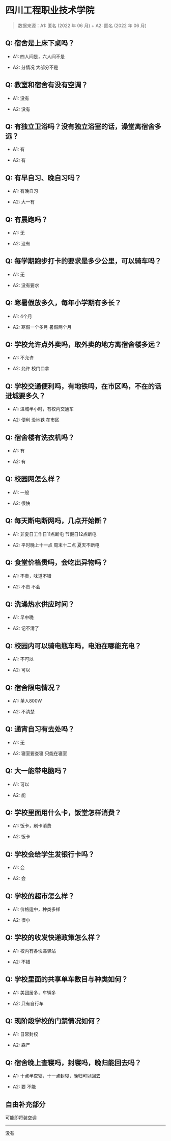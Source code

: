 # 四川工程职业技术学院

> 数据来源：A1: 匿名 (2022 年 06 月) + A2: 匿名 (2022 年 06 月)

## Q: 宿舍是上床下桌吗？

- A1: 四人间是，六人间不是

- A2: 分情况 大部分不是

## Q: 教室和宿舍有没有空调？

- A1: 没有

- A2: 没有

## Q: 有独立卫浴吗？没有独立浴室的话，澡堂离宿舍多远？

- A1: 有

- A2: 有

## Q: 有早自习、晚自习吗？

- A1: 有晚自习

- A2: 大一有

## Q: 有晨跑吗？

- A1: 无

- A2: 没有

## Q: 每学期跑步打卡的要求是多少公里，可以骑车吗？

- A1: 无

- A2: 没有要求

## Q: 寒暑假放多久，每年小学期有多长？

- A1: 4个月

- A2: 寒假一个多月 暑假两个月

## Q: 学校允许点外卖吗，取外卖的地方离宿舍楼多远？

- A1: 不允许

- A2: 允许 校门口拿

## Q: 学校交通便利吗，有地铁吗，在市区吗，不在的话进城要多久？

- A1: 进城半小时，有校内交通车

- A2: 便利 没地铁 在市区

## Q: 宿舍楼有洗衣机吗？

- A1: 有

- A2: 有

## Q: 校园网怎么样？

- A1: 一般

- A2: 很快

## Q: 每天断电断网吗，几点开始断？

- A1: 非夏日工作日11点断电 节假日12点断电

- A2: 平时晚上十一点 周末十二点 夏天不断电

## Q: 食堂价格贵吗，会吃出异物吗？

- A1: 不贵，味道不错

- A2: 不贵 不会

## Q: 洗澡热水供应时间？

- A1: 早中晚

- A2: 记不清了

## Q: 校园内可以骑电瓶车吗，电池在哪能充电？

- A1: 不可以

- A2: 可以

## Q: 宿舍限电情况？

- A1: 单人800W

- A2: 不清楚

## Q: 通宵自习有去处吗？

- A1: 无

- A2: 寝室要查寝 只能在寝室

## Q: 大一能带电脑吗？

- A1: 可以

- A2: 能

## Q: 学校里面用什么卡，饭堂怎样消费？

- A1: 饭卡，刷卡消费

- A2: 饭卡

## Q: 学校会给学生发银行卡吗？

- A1: 会

- A2: 会

## Q: 学校的超市怎么样？

- A1: 价格适中，种类多样

- A2: 很小

## Q: 学校的收发快递政策怎么样？

- A1: 校内有各快递驿站

- A2: 不错

## Q: 学校里面的共享单车数目与种类如何？

- A1: 美团居多，车辆多

- A2: 只有自行车

## Q: 现阶段学校的门禁情况如何？

- A1: 日常封校

- A2: 森严

## Q: 宿舍晚上查寝吗，封寝吗，晚归能回去吗？

- A1: 十点半查寝，十一点封寝，晚归可以回去

- A2: 要 不能

## 自由补充部分

可能即将装空调

***

没有